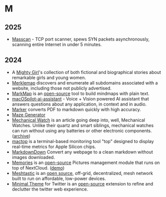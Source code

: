 # M

## 2025

- [Masscan](https://github.com/robertdavidgraham/masscan) - TCP port scanner, spews SYN packets asynchronously, scanning entire Internet in under 5 minutes.

## 2024

- A [Mighty Girl](https://www.amightygirl.com/)'s collection of both fictional and biographical stories about remarkable girls and young women.
- [Merklemap](https://www.merklemap.com) discovers and enumerate all subdomains associated with a website, including those not publicly advertised.
- [MarkMap](https://markmap.js.org) is an [open-source](https://github.com/markmap/markmap) tool to build mindmaps with plain text.
- [macOSpilot-ai-assistant](https://github.com/elfvingralf/macOSpilot-ai-assistant) - Voice + Vision powered AI assistant that answers questions about any application, in context and in audio.
- [Marker](https://github.com/VikParuchuri/marker) converts PDF to markdown quickly with high accuracy.
- [Maze Generator](https://mazegenerator.net)
- [Mechanical Watch](https://ciechanow.ski/mechanical-watch/) is an article going deep into, well, Mechanical Watches. Unlike their quartz and smart siblings, mechanical watches can run without using any batteries or other electronic components. ([archive](https://archive.ph/sLzEh))
- [mactop](https://github.com/context-labs/mactop) is a terminal-based monitoring tool "top" designed to display real-time metrics for Apple Silicon chips.
- [MarkdownDown](https://markdowndown.vercel.app) Convert any webpage to a clean markdown without images downloaded.
- [Memories](https://memories.gallery) is an [open-source](https://github.com/pulsejet/memories) Pictures management module that runs on top of NextCloud. ([demo](https://demo.memories.gallery/apps/memories/))
- [Meshtastic](https://meshtastic.org) is an [open source](https://github.com/meshtastic), off-grid, decentralized, mesh network built to run on affordable, low-power devices.
- [Minimal Theme](https://typefully.com/minimal-twitter) for Twitter is an [open-source](https://github.com/typefully/minimal-twitter) extension to refine and declutter the twitter web experience.
